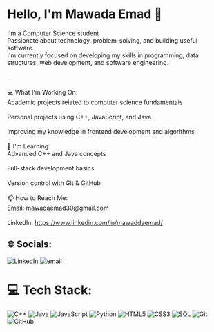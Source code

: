 # Hello, I'm Mawada Emad 👋
I'm a Computer Science student <br>
Passionate about technology, problem-solving, and building useful software. <br>
I'm currently focused on developing my skills in programming, data structures, web development, and software engineering. <br><br>.<br><br>💻 What I'm Working On:<br>Academic projects related to computer science fundamentals<br><br>Personal projects using C++, JavaScript, and Java<br><br>Improving my knowledge in frontend development and algorithms<br><br>🌱 I'm Learning:<br>Advanced C++ and Java concepts<br><br>Full-stack development basics<br><br>Version control with Git & GitHub<br><br>📫 How to Reach Me:<br>Email: mawadaemad30@gmail.com<br><br>LinkedIn: https://www.linkedin.com/in/mawaddaemad/


## 🌐 Socials:
[![LinkedIn](https://img.shields.io/badge/LinkedIn-%230077B5.svg?logo=linkedin&logoColor=white)](https://linkedin.com/in/mawaddaemad) [![email](https://img.shields.io/badge/Email-D14836?logo=gmail&logoColor=white)](mailto:mawadaemad30@gmail.com) 

# 💻 Tech Stack:
![C++](https://img.shields.io/badge/c++-%2300599C.svg?style=for-the-badge&logo=c%2B%2B&logoColor=white) 
![Java](https://img.shields.io/badge/java-%23ED8B00.svg?style=for-the-badge&logo=openjdk&logoColor=white) 
![JavaScript](https://img.shields.io/badge/javascript-%23323330.svg?style=for-the-badge&logo=javascript&logoColor=%23F7DF1E) 
![Python](https://img.shields.io/badge/python-3670A0?style=for-the-badge&logo=python&logoColor=ffdd54) 
![HTML5](https://img.shields.io/badge/html5-%23E34F26.svg?style=for-the-badge&logo=html5&logoColor=white) 
![CSS3](https://img.shields.io/badge/css3-%231572B6.svg?style=for-the-badge&logo=css3&logoColor=white) 
![SQL](https://img.shields.io/badge/SQL-%2307405e.svg?style=for-the-badge&logo=postgresql&logoColor=white) 
![Git](https://img.shields.io/badge/git-%23F05033.svg?style=for-the-badge&logo=git&logoColor=white) 
![GitHub](https://img.shields.io/badge/github-%23121011.svg?style=for-the-badge&logo=github&logoColor=white)
